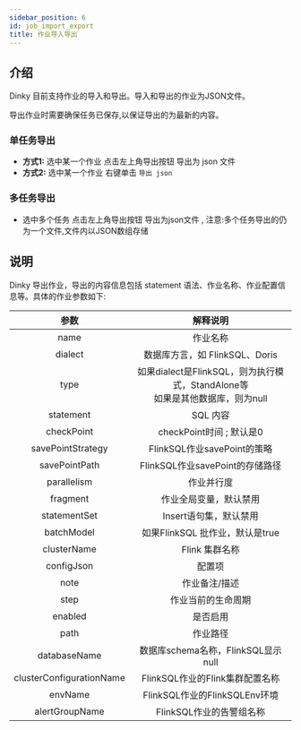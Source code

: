 ```yaml
---
sidebar_position: 6
id: job_import_export
title: 作业导入导出
---
```




## 介绍

Dinky 目前支持作业的导入和导出。导入和导出的作业为JSON文件。

导出作业时需要确保任务已保存,以保证导出的为最新的内容。

### 单任务导出

- **方式1:** 选中某一个作业 点击左上角导出按钮 导出为 json 文件
- **方式2:** 选中某一个作业 右键单击 `导出 json`

### 多任务导出

- 选中多个任务 点击左上角导出按钮 导出为json文件 , 注意:多个任务导出的仍为一个文件,文件内以JSON数组存储

## 说明

Dinky 导出作业，导出的内容信息包括 statement 语法、作业名称、作业配置信息等。具体的作业参数如下:

|           参数           |                            解释说明                             |
| :----------------------: |:-----------------------------------------------------------:|
|           name           |                            作业名称                             |
|         dialect          |                   数据库方言，如 FlinkSQL、Doris                    |
|           type           | 如果dialect是FlinkSQL，则为执行模式，StandAlone等<br/>  如果是其他数据库，则为null |
|        statement         |                           SQL 内容                            |
|        checkPoint        |                     checkPoint时间 ; 默认是0                     |
|    savePointStrategy     |                   FlinkSQL作业savePoint的策略                    |
|      savePointPath       |                  FlinkSQL作业savePoint的存储路径                   |
|       parallelism        |                            作业并行度                            |
|         fragment         |                         作业全局变量，默认禁用                         |
|       statementSet       |                       Insert语句集，默认禁用                        |
|        batchModel        |                   如果FlinkSQL 批作业，默认是true                    |
|       clusterName        |                         Flink 集群名称                          |
|        configJson        |                             配置项                             |
|           note           |                           作业备注/描述                           |
|           step           |                          作业当前的生命周期                          |
|         enabled          |                            是否启用                             |
|           path           |                            作业路径                             |
|       databaseName       |                 数据库schema名称，FlinkSQL显示null                  |
| clusterConfigurationName |                   FlinkSQL作业的Flink集群配置名称                    |
|         envName          |                  FlinkSQL作业的FlinkSQLEnv环境                   |
|      alertGroupName      |                      FlinkSQL作业的告警组名称                       |



